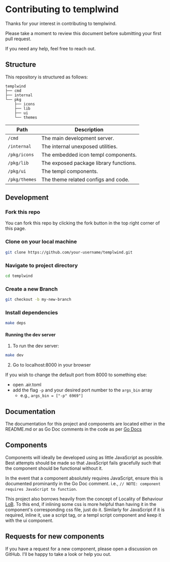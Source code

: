 # Contributing to templwind

Thanks for your interest in contributing to templwind.

Please take a moment to review this document before submitting your first pull request.

If you need any help, feel free to reach out.

## Structure

This repository is structured as follows:

```
templwind
├── cmd
├── internal
└── pkg
    ├── icons
    ├── lib
    ├── ui
    └── themes
```

| Path              | Description                              |
| ----------------- | ---------------------------------------- |
| `/cmd`            | The main development server.			   |
| `/internal`       | The internal unexposed utilities.		   |
| `/pkg/icons`      | The embedded icon templ components.	   |
| `/pkg/lib`        | The exposed package library functions.   |
| `/pkg/ui`         | The templ components.					   |
| `/pkg/themes`     | The theme related configs and code.	   |

## Development

### Fork this repo

You can fork this repo by clicking the fork button in the top right corner of this page.

### Clone on your local machine

```bash
git clone https://github.com/your-username/templwind.git
```

### Navigate to project directory

```bash
cd templwind
```

### Create a new Branch

```bash
git checkout -b my-new-branch
```

### Install dependencies

```bash
make deps
```

#### Running the dev server

1. To run the dev server:

```bash
make dev
```

2. Go to localhost:8000 in your browser

If you wish to change the default port from 8000 to something else:
- open .air.toml
- add the flag `-p` and your desired port number to the `args_bin` array
  - e.g., `args_bin = ["-p" 6969"]`

## Documentation

The documentation for this project and components are located either in the README.md or as Go Doc comments in the code as per [Go Docs](https://tip.golang.org/doc/comment)

## Components

Components will ideally be developed using as little JavaScript as possible. Best attempts should be made so that JavaScript fails gracefully such that the component should be functional without it.

In the event that a component absolutely requires JavaScript, ensure this is documented prominantly in the Go Doc comment. i.e., `// NOTE: component requires JavaScript to function`.

This project also borrows heavily from the concept of Locality of Behaviour [LoB](https://htmx.org/essays/locality-of-behaviour/). To this end, if inlining some css is more helpful than having it in the component's corresponding css file, just do it. Similarly for JavaScript if it is required, inline it, use a script tag, or a templ script component and keep it with the ui component.

## Requests for new components

If you have a request for a new component, please open a discussion on GitHub. I'll be happy to take a look or help you out.
